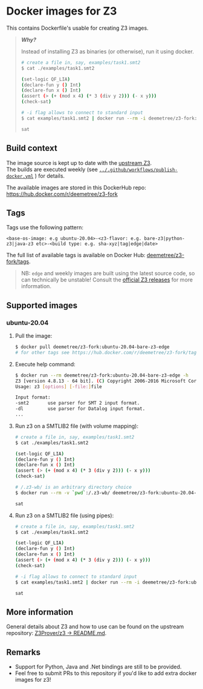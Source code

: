 # Docker images for Z3

This contains Dockerfile's usable for creating Z3 images.  

> _**Why?**_
>
> Instead of installing Z3 as binaries (or otherwise), run it using docker.  
>
> ```bash
> # create a file in, say, examples/task1.smt2
> $ cat ./examples/task1.smt2
>
> (set-logic QF_LIA)
> (declare-fun y () Int)
> (declare-fun x () Int)
> (assert (> (+ (mod x 4) (* 3 (div y 2))) (- x y)))
> (check-sat)
>
> # -i flag allows to connect to standard input
> $ cat examples/task1.smt2 | docker run --rm -i deemetree/z3-fork:ubuntu-20.04-bare-z3-edge -in -smt2
>
> sat
> ```

## Build context

The image source is kept up to date with the [upstream Z3](https://github.com/Z3Prover/z3).  
The builds are executed weekly
(see
[`../.github/workflows/publish-docker.yml`](../.github/workflows/publish-docker.yml)
) for details.  

The available images are stored in this DockerHub repo:  
<https://hub.docker.com/r/deemetree/z3-fork>

## Tags

Tags use the following pattern:  

```plaintext
<base-os-image: e.g ubuntu-20.04>-<z3-flavor: e.g. bare-z3|python-z3|java-z3 etc>-<build type: e.g. sha-xyz|tag|edge|date>
```

The full list of available tags is available on Docker Hub:
[deemetree/z3-fork/tags](https://hub.docker.com/r/deemetree/z3-fork/tags?page=1&ordering=last_updated).

> NB: `edge` and weekly images are built using the latest source code, so can technically be unstable!
> Consult the [official Z3 releases](https://github.com/Z3Prover/z3/releases) for more information.

## Supported images

### ubuntu-20.04

1. Pull the image:

    ```bash
    $ docker pull deemetree/z3-fork:ubuntu-20.04-bare-z3-edge
    # for other tags see https://hub.docker.com/r/deemetree/z3-fork/tags
    ```

2. Execute help command:

    ```bash
    $ docker run --rm deemetree/z3-fork:ubuntu-20.04-bare-z3-edge -h
    Z3 [version 4.8.13 - 64 bit]. (C) Copyright 2006-2016 Microsoft Corp.
    Usage: z3 [options] [-file:]file

    Input format:
    -smt2       use parser for SMT 2 input format.
    -dl         use parser for Datalog input format.
    ...
    ```

3. Run z3 on a SMTLIB2 file (with volume mapping):

    ```bash
    # create a file in, say, examples/task1.smt2
    $ cat ./examples/task1.smt2

    (set-logic QF_LIA)
    (declare-fun y () Int)
    (declare-fun x () Int)
    (assert (> (+ (mod x 4) (* 3 (div y 2))) (- x y)))
    (check-sat)

    # /.z3-wb/ is an arbitrary directory choice
    $ docker run --rm -v `pwd`:/.z3-wb/ deemetree/z3-fork:ubuntu-20.04-bare-z3-edge -smt2 /.z3-wb/examples/task1.smt2

    sat
    ```

4. Run z3 on a SMTLIB2 file (using pipes):

    ```bash
    # create a file in, say, examples/task1.smt2
    $ cat ./examples/task1.smt2

    (set-logic QF_LIA)
    (declare-fun y () Int)
    (declare-fun x () Int)
    (assert (> (+ (mod x 4) (* 3 (div y 2))) (- x y)))
    (check-sat)

    # -i flag allows to connect to standard input
    $ cat examples/task1.smt2 | docker run --rm -i deemetree/z3-fork:ubuntu-20.04-bare-z3-edge -in -smt2

    sat
    ```

## More information

General details about Z3 and how to use can be found on the upstream repository: [Z3Prover/z3 -> README.md](https://github.com/Z3Prover/z3/blob/master/README.md).

## Remarks

- Support for Python, Java and .Net bindings are still to be provided.
- Feel free to submit PRs to this repository if you'd like to add extra docker images for z3!